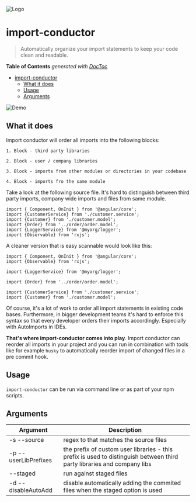 ![Logo](https://raw.githubusercontent.com/kreuzerk/import-conductor/master/assets/logo.png)

# import-conductor

> Automatically organize your import statements to keep your code clean
> and readable.

<!-- START doctoc generated TOC please keep comment here to allow auto update -->
<!-- DON'T EDIT THIS SECTION, INSTEAD RE-RUN doctoc TO UPDATE -->

**Table of Contents** _generated with [DocToc](https://github.com/thlorenz/doctoc)_

- [import-conductor](#import-conductor)
  - [What it does](#what-it-does)
  - [Usage](#usage)
  - [Arguments](#arguments)

<!-- END doctoc generated TOC please keep comment here to allow auto update -->

![Demo](https://raw.githubusercontent.com/kreuzerk/import-conductor/master/assets/demo.gif)

## What it does

Import conductor will order all imports into the following blocks:

```
1. Block - third party libraries

2. Block - user / company libraries

3. Block - imports from other modules or directories in your codebase

4. Block - imports fro the same module
```

Take a look at the following source file. It's hard to distinguish
between third party imports, company wide imports and files from same module.

```
import { Component, OnInit } from '@angular/core';
import {CustomerService} from './customer.service';
import {Customer} from './customer.model';
import {Order} from '../order/order.model';
import {LoggerService} from '@myorg/logger';
import {Observable} from 'rxjs';
```

A cleaner version that is easy scannable would look like this:

```
import { Component, OnInit } from '@angular/core';
import {Observable} from 'rxjs';

import {LoggerService} from '@myorg/logger';

import {Order} from '../order/order.model';

import {CustomerService} from './customer.service';
import {Customer} from './customer.model';
```

Of course, it's a lot of work to order all import statements in existing code bases.
Furthermore, in bigger development teams it's hard to enforce this syntax so that every
developer orders their imports accordingly. Especially with AutoImports in IDEs.

**That's where import-conductor comes into play**.
Import conductor can reorder all imports in your project and you can run
in combination with tools like for example `husky` to automatically reorder
import of changed files in a pre commit hook.

## Usage

`import-conductor` can be run via command line or as part of your npm scripts.

## Arguments

| Argument             | Description                                                                                                             |
| -------------------- | ----------------------------------------------------------------------------------------------------------------------- |
| -s --source          | regex to that matches the source files                                                                                  |
| -p --userLibPrefixes | the prefix of custom user libraries - this prefix is used to distinguish between third party libraries and company libs |
| --staged             | run against staged files                                                                                                |
| -d --disableAutoAdd  | disable automatically adding the commited files when the staged option is used                                          |
